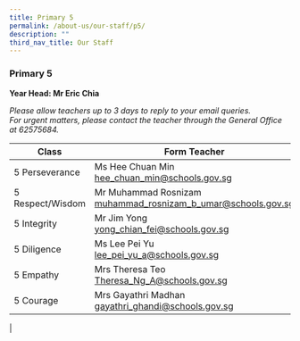 ```yaml
---
title: Primary 5
permalink: /about-us/our-staff/p5/
description: ""
third_nav_title: Our Staff
---
```

### **Primary 5**
**Year Head: Mr Eric Chia**

_Please allow teachers up to 3 days to reply to your email queries._   
_For urgent matters, please contact the teacher through the General Office at 62575684._

| Class | Form Teacher | Co-Form Teacher |
|---|---|---|
| 5 Perseverance | Ms Hee Chuan Min<br>[hee\_chuan\_min@schools.gov.sg](mailto:hee_chuan_min@schools.gov.sg) | Mrs Esther Lee<br>[Esther\_LEE@schools.gov.sg](mailto:Esther_LEE@schools.gov.sg) |
| 5 Respect/Wisdom | Mr Muhammad Rosnizam <br>[muhammad\_rosnizam\_b\_umar@schools.gov.sg](mailto:muhammad_rosnizam_b_umar@schools.gov.sg) | Mdm Loy Su Ann<br>[loy\_su\_ann@schools.gov.sg](mailto:loy_su_ann@schools.gov.sg) |
| 5 Integrity | Mr Jim Yong<br>[yong\_chian\_fei@schools.gov.sg](mailto:yong_chian_fei@schools.gov.sg) | Ms Athena Wee<br>[athena\_wee@schools.gov.sg](mailto:athena_wee@schools.gov.sg)|
| 5 Diligence | Ms Lee Pei Yu<br>[lee\_pei\_yu\_a@schools.gov.sg](mailto:lee_pei_yu_a@schools.gov.sg) | Mr Eric Chia<br>[chia\_soong\_liang\_eric@schools.gov.sg](mailto:chia_soong_liang_eric@schools.gov.sg) |
| 5 Empathy | Mrs Theresa Teo<br>[Theresa\_Ng\_A@schools.gov.sg](mailto:Theresa_Ng_A@schools.gov.sg) | Mdm Thong Siong Chee<br>[thong\_siong\_chee@schools.gov.sg](mailto:thong_siong_chee@schools.gov.sg)
| 5 Courage | Mrs Gayathri Madhan<br>[gayathri\_ghandi@schools.gov.sg](mailto:gayathri_ghandi@schools.gov.sg) | Ms Rita Gupta<br>[rita\_gupta\_k\_prasad@schools.gov.sg](mailto:rita_gupta_k_prasad@schools.gov.sg)<br>
|